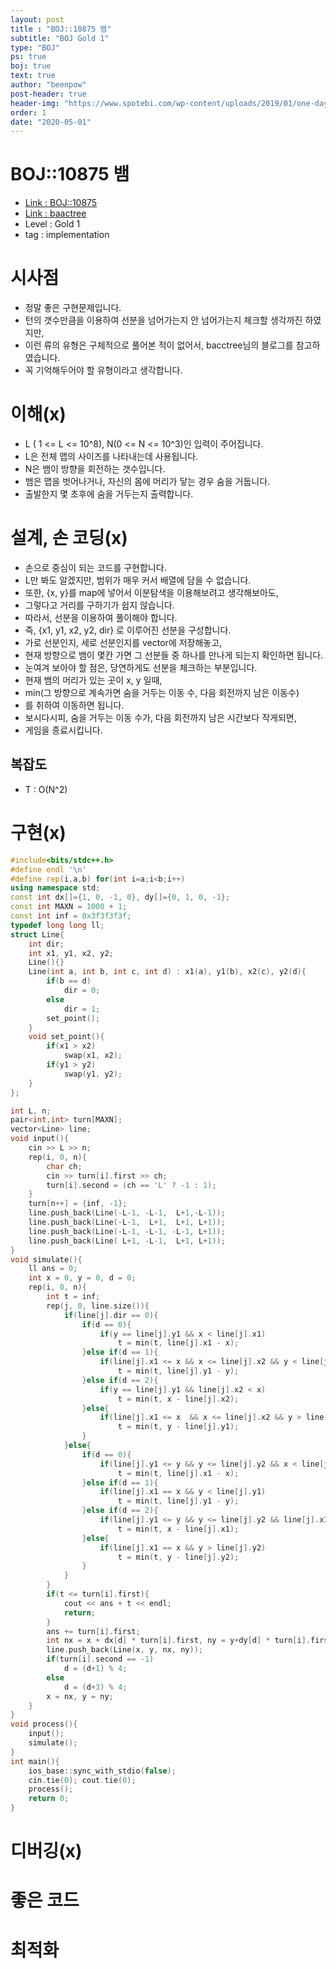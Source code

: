 ```yaml
---
layout: post
title : "BOJ::10875 뱀"
subtitle: "BOJ Gold 1"
type: "BOJ"
ps: true
boj: true
text: true
author: "beenpow"
post-header: true
header-img: "https://www.spotebi.com/wp-content/uploads/2019/01/one-day-day-one-workout-motivation-spotebi.jpg"
order: 1
date: "2020-05-01"
---
```

# BOJ::10875 뱀
- [Link : BOJ::10875](https://www.acmicpc.net/problem/10875)
- [Link : baactree](https://baactree.tistory.com/11)
- Level : Gold 1
- tag : implementation

# 시사점
- 정말 좋은 구현문제입니다.
- 턴의 갯수만큼을 이용하여 선분을 넘어가는지 안 넘어가는지 체크할 생각까진 하였지만,
- 이런 류의 유형은 구체적으로 풀어본 적이 없어서, bacctree님의 블로그를 참고하였습니다.
- 꼭 기억해두어야 할 유형이라고 생각합니다.

# 이해(x)
- L ( 1 <= L <= 10^8), N(0 <= N <= 10^3)인 입력이 주어집니다.
- L은 전체 맵의 사이즈를 나타내는데 사용됩니다.
- N은 뱀이 방향을 회전하는 갯수입니다.
- 뱀은 맵을 벗어나거나, 자신의 몸에 머리가 닿는 경우 숨을 거둡니다.
- 출발한지 몇 초후에 숨을 거두는지 출력합니다.

# 설계, 손 코딩(x)
- 손으로 중심이 되는 코드를 구현합니다.
- L만 봐도 알겠지만, 범위가 매우 커서 배열에 담을 수 없습니다.
- 또한, {x, y}를 map에 넣어서 이분탐색을 이용해보려고 생각해보아도,
- 그렇다고 거리를 구하기가 쉽지 않습니다.
- 따라서, 선분을 이용하여 풀이해야 합니다.
- 즉, {x1, y1, x2, y2, dir} 로 이루어진 선분을 구성합니다.
- 가로 선분인지, 세로 선분인지를 vector에 저장해놓고,
- 현재 방향으로 뱀이 몇칸 가면 그 선분들 중 하나를 만나게 되는지 확인하면 됩니다.
- 눈여겨 보아야 할 점은, 당연하게도 선분을 체크하는 부분입니다.
- 현재 뱀의 머리가 있는 곳이 x, y 일때,
- min(그 방향으로 계속가면 숨을 거두는 이동 수, 다음 회전까지 남은 이동수)
- 를 취하여 이동하면 됩니다.
- 보시다시피, 숨을 거두는 이동 수가, 다음 회전까지 남은 시간보다 작게되면,
- 게임을 종료시킵니다.

## 복잡도
- T : O(N^2)

# 구현(x)

```cpp
#include<bits/stdc++.h>
#define endl '\n'
#define rep(i,a,b) for(int i=a;i<b;i++)
using namespace std;
const int dx[]={1, 0, -1, 0}, dy[]={0, 1, 0, -1};
const int MAXN = 1000 + 1;
const int inf = 0x3f3f3f3f;
typedef long long ll;
struct Line{
    int dir;
    int x1, y1, x2, y2;
    Line(){}
    Line(int a, int b, int c, int d) : x1(a), y1(b), x2(c), y2(d){
        if(b == d)
            dir = 0;
        else
            dir = 1;
        set_point();
    }
    void set_point(){
        if(x1 > x2)
            swap(x1, x2);
        if(y1 > y2)
            swap(y1, y2);
    }
};

int L, n;
pair<int,int> turn[MAXN];
vector<Line> line;
void input(){
    cin >> L >> n;
    rep(i, 0, n){
        char ch;
        cin >> turn[i].first >> ch;
        turn[i].second = (ch == 'L' ? -1 : 1);
    }
    turn[n++] = {inf, -1};
    line.push_back(Line(-L-1, -L-1,  L+1,-L-1));
    line.push_back(Line(-L-1,  L+1,  L+1, L+1));
    line.push_back(Line(-L-1, -L-1, -L-1, L+1));
    line.push_back(Line( L+1, -L-1,  L+1, L+1));
}
void simulate(){
    ll ans = 0;
    int x = 0, y = 0, d = 0;
    rep(i, 0, n){
        int t = inf;
        rep(j, 0, line.size()){
            if(line[j].dir == 0){
                if(d == 0){
                    if(y == line[j].y1 && x < line[j].x1)
                        t = min(t, line[j].x1 - x);
                }else if(d == 1){
                    if(line[j].x1 <= x && x <= line[j].x2 && y < line[j].y1)
                        t = min(t, line[j].y1 - y);
                }else if(d == 2){
                    if(y == line[j].y1 && line[j].x2 < x)
                        t = min(t, x - line[j].x2);
                }else{
                    if(line[j].x1 <= x  && x <= line[j].x2 && y > line[j].y1)
                        t = min(t, y - line[j].y1);
                }
            }else{
                if(d == 0){
                    if(line[j].y1 <= y && y <= line[j].y2 && x < line[j].x1)
                        t = min(t, line[j].x1 - x);
                }else if(d == 1){
                    if(line[j].x1 == x && y < line[j].y1)
                        t = min(t, line[j].y1 - y);
                }else if(d == 2){
                    if(line[j].y1 <= y && y <= line[j].y2 && line[j].x1 < x)
                        t = min(t, x - line[j].x1);
                }else{
                    if(line[j].x1 == x && y > line[j].y2)
                        t = min(t, y - line[j].y2);
                }
            }
        }
        if(t <= turn[i].first){
            cout << ans + t << endl;
            return;
        }
        ans += turn[i].first;
        int nx = x + dx[d] * turn[i].first, ny = y+dy[d] * turn[i].first;
        line.push_back(Line(x, y, nx, ny));
        if(turn[i].second == -1)
            d = (d+1) % 4;
        else
            d = (d+3) % 4;
        x = nx, y = ny;
    }
}
void process(){
    input();
    simulate();
}
int main(){
    ios_base::sync_with_stdio(false);
    cin.tie(0); cout.tie(0);
    process();
    return 0;
}
```

# 디버깅(x)

# 좋은 코드

# 최적화
